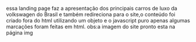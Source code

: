 essa landing page faz a apresentação dos principais carros de luxo da volkswagen do Brasil e também redireciona para o site,o conteúdo foi criado fora do html utilizando um objeto e o javascript puro apenas algumas marcações foram feitas em html.
 obs:a imagem do site pronto esta na página img